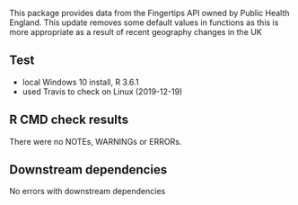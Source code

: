 This package provides data from the Fingertips API owned by Public Health England.
This update removes some default values in functions as this is more appropriate as a result of  recent geography changes in the UK

## Test 

* local Windows 10 install, R 3.6.1
* used Travis to check on Linux (2019-12-19)

## R CMD check results

There were no NOTEs, WARNINGs or ERRORs.

## Downstream dependencies

No errors with downstream dependencies
